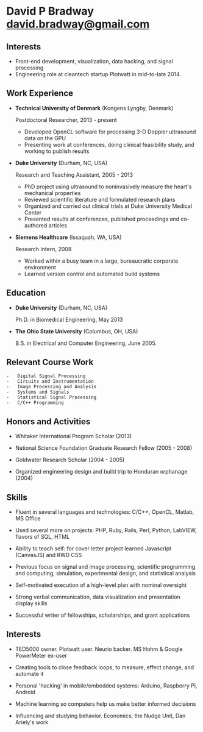 David P Bradway
david.bradway@gmail.com
===============
Interests
---------

*   Front-end development, visualization, data hacking, and signal processing
*   Engineering role at cleantech startup Plotwatt in mid-to-late 2014. 

Work Experience
---------------

*   **Technical University of Denmark** (Kongens Lyngby, Denmark)

    Postdoctoral Researcher, 2013 - present

    -   Developed OpenCL software for processing 3-D Doppler ultrasound data on the GPU
    -   Presenting work at conferences, doing clinical feasibility study, and working to publish results
 

*   **Duke University** (Durham, NC, USA)

    Research and Teaching Assistant, 2005 - 2013

    -   PhD project using ultrasound to noninvasively measure the heart's mechanical properties 
    -   Reviewed scientific literature and formulated research plans 
    -   Organized and carried out clinical trials at Duke University Medical Center 
    -   Presented results at conferences, published proceedings and co-authored articles 

*   **Siemens Healthcare** (Issaquah, WA, USA)

    Research Intern, 2008

    -   Worked within a busy team in a large, bureaucratic corporate environment 
    -   Learned version control and automated build systems 


Education
---------

*   **Duke University** (Durham, NC, USA)

    Ph.D. in Biomedical Engineering, May 2013

*   **The Ohio State University** (Columbus, OH, USA)

    B.S. in Electrical and Computer Engineering, June 2005.


Relevant Course Work
---------

    -   Digital Signal Processing
    -   Circuits and Instrumentation
    -   Image Processing and Analysis
    -   Systems and Signals
    -   Statistical Signal Processing
    -   C/C++ Programming 


Honors and Activities
---------

*   Whitaker International Program Scholar  (2013)

*   National Science Foundation Graduate Research Fellow (2005 - 2008)

*   Goldwater Research Scholar (2004 - 2005)

*   Organized engineering design and build trip to Honduran orphanage (2004)

Skills
------

*   Fluent in several languages and technologies: C/C++, OpenCL, Matlab, MS Office

*   Used several more on projects: PHP, Ruby, Rails, Perl, Python, LabVIEW, flavors of SQL, HTML

*   Ability to teach self: for cover letter project learned Javascript (CanvasJS) and RWD CSS

*   Previous focus on signal and image processing, scientific programming and computing, simulation, experimental design, and statistical analysis

*   Self-motivated execution of a high-level plan with nominal oversight

*   Strong verbal communication, data visualization and presentation display skills

*   Successful writer of fellowships, scholarships, and grant applications 

Interests
------

*   TED5000 owner. Plotwatt user. Neurio backer. MS Hohm & Google PowerMeter ex-user

*   Creating tools to close feedback loops, to measure, effect change, and automate it

*   Personal 'hacking' in mobile/embedded systems: Arduino, Raspberry Pi, Android

*   Machine learning so computers help us make better informed decisions

*   Influencing and studying behavior. Economics, the Nudge Unit, Dan Ariely's work

<!--- http://cmwelsh.com/beautiful-resumes-with-markdown-and-latex -->
